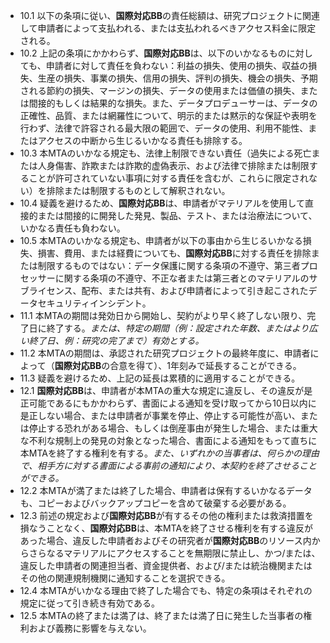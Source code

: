 * 10.1 以下の条項に従い、**国際対応BB**の責任総額は、研究プロジェクトに関連して申請者によって支払われる、または支払われるべきアクセス料金に限定される。
* 10.2 上記の条項にかかわらず、**国際対応BB**は、以下のいかなるものに対しても、申請者に対して責任を負わない：利益の損失、使用の損失、収益の損失、生産の損失、事業の損失、信用の損失、評判の損失、機会の損失、予期される節約の損失、マージンの損失、データの使用または価値の損失、または間接的もしくは結果的な損失。また、データプロデューサーは、データの正確性、品質、または網羅性について、明示的または黙示的な保証や表明を行わず、法律で許容される最大限の範囲で、データの使用、利用不能性、またはアクセスの中断から生じるいかなる責任も排除する。
* 10.3 本MTAのいかなる規定も、法律上制限できない責任（過失による死亡または人身傷害、詐欺または詐欺的虚偽表示、および法律で排除または制限することが許可されていない事項に対する責任を含むが、これらに限定されない）を排除または制限するものとして解釈されない。
* 10.4 疑義を避けるため、**国際対応BB**は、申請者がマテリアルを使用して直接的または間接的に開発した発見、製品、テスト、または治療法について、いかなる責任も負わない。
* 10.5 本MTAのいかなる規定も、申請者が以下の事由から生じるいかなる損失、損害、費用、または経費についても、**国際対応BB**に対する責任を排除または制限するものではない：データ保護に関する条項の不遵守、第三者プロセッサーに関する条項の不遵守、不正な者または第三者とのマテリアルのサブライセンス、配布、または共有、および申請者によって引き起こされたデータセキュリティインシデント。
* 11.1 本MTAの期間は発効日から開始し、契約がより早く終了しない限り、完了日に終了する。*または、特定の期間（例：設定された年数、またはより広い終了日、例：研究の完了まで）有効とする。*
* 11.2 本MTAの期間は、承認された研究プロジェクトの最終年度に、申請者によって（**国際対応BB**の合意を得て）、1年刻みで延長することができる。
* 11.3 疑義を避けるため、上記の延長は累積的に適用することができる。
* 12.1 **国際対応BB**は、申請者が本MTAの重大な規定に違反し、その違反が是正可能であるにもかかわらず、書面による通知を受け取ってから10日以内に是正しない場合、または申請者が事業を停止、停止する可能性が高い、または停止する恐れがある場合、もしくは倒産事由が発生した場合、または重大な不利な規制上の発見の対象となった場合、書面による通知をもって直ちに本MTAを終了する権利を有する。*また、いずれかの当事者は、何らかの理由で、相手方に対する書面による事前の通知により、本契約を終了させることができる。*
* 12.2 本MTAが満了または終了した場合、申請者は保有するいかなるデータも、コピーおよびバックアップコピーを含めて破棄する必要がある。
* 12.3 前述の規定および**国際対応BB**が有するその他の権利または救済措置を損なうことなく、**国際対応BB**は、本MTAを終了させる権利を有する違反があった場合、違反した申請者およびその研究者が**国際対応BB**のリソース内からさらなるマテリアルにアクセスすることを無期限に禁止し、かつ/または、違反した申請者の関連担当者、資金提供者、および/または統治機関またはその他の関連規制機関に通知することを選択できる。
* 12.4 本MTAがいかなる理由で終了した場合でも、特定の条項はそれぞれの規定に従って引き続き有効である。
* 12.5 本MTAの終了または満了は、終了または満了日に発生した当事者の権利および義務に影響を与えない。